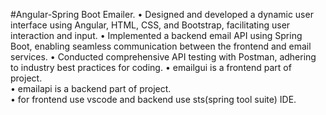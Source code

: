 #Angular-Spring Boot Emailer.
•	Designed and developed a dynamic user interface using Angular, HTML, CSS, and Bootstrap, facilitating user interaction and input.
•	Implemented a backend email API using Spring Boot, enabling seamless communication between the frontend and email services.
•	Conducted comprehensive API testing with Postman, adhering to industry best practices for coding.
• emailgui is a frontend part of project.<br>
• emailapi is a backend part of project.<br> 
• for frontend use vscode and backend use sts(spring tool suite) IDE.
